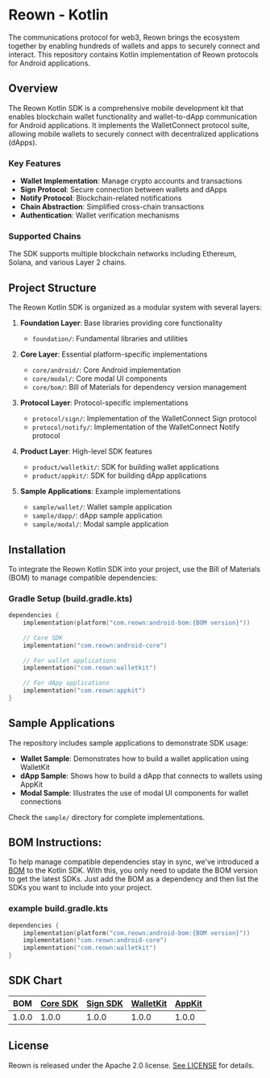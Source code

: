 # **Reown - Kotlin**

The communications protocol for web3, Reown brings the ecosystem together by enabling hundreds of wallets and apps to securely connect and interact. This repository contains Kotlin implementation of
Reown protocols for Android applications.

## Overview

The Reown Kotlin SDK is a comprehensive mobile development kit that enables blockchain wallet functionality and wallet-to-dApp communication for Android applications. It implements the WalletConnect protocol suite, allowing mobile wallets to securely connect with decentralized applications (dApps).

### Key Features

- **Wallet Implementation**: Manage crypto accounts and transactions
- **Sign Protocol**: Secure connection between wallets and dApps
- **Notify Protocol**: Blockchain-related notifications
- **Chain Abstraction**: Simplified cross-chain transactions
- **Authentication**: Wallet verification mechanisms

### Supported Chains

The SDK supports multiple blockchain networks including Ethereum, Solana, and various Layer 2 chains.

## Project Structure

The Reown Kotlin SDK is organized as a modular system with several layers:

1. **Foundation Layer**: Base libraries providing core functionality
   - `foundation/`: Fundamental libraries and utilities

2. **Core Layer**: Essential platform-specific implementations
   - `core/android/`: Core Android implementation
   - `core/modal/`: Core modal UI components
   - `core/bom/`: Bill of Materials for dependency version management

3. **Protocol Layer**: Protocol-specific implementations
   - `protocol/sign/`: Implementation of the WalletConnect Sign protocol
   - `protocol/notify/`: Implementation of the WalletConnect Notify protocol

4. **Product Layer**: High-level SDK features
   - `product/walletkit/`: SDK for building wallet applications
   - `product/appkit/`: SDK for building dApp applications

5. **Sample Applications**: Example implementations
   - `sample/wallet/`: Wallet sample application
   - `sample/dapp/`: dApp sample application
   - `sample/modal/`: Modal sample application

## Installation

To integrate the Reown Kotlin SDK into your project, use the Bill of Materials (BOM) to manage compatible dependencies:

### Gradle Setup (build.gradle.kts)

```kotlin
dependencies {
    implementation(platform("com.reown:android-bom:{BOM version}"))
    
    // Core SDK
    implementation("com.reown:android-core")
    
    // For wallet applications
    implementation("com.reown:walletkit")
    
    // For dApp applications
    implementation("com.reown:appkit")
}
```

## Sample Applications

The repository includes sample applications to demonstrate SDK usage:

- **Wallet Sample**: Demonstrates how to build a wallet application using WalletKit
- **dApp Sample**: Shows how to build a dApp that connects to wallets using AppKit
- **Modal Sample**: Illustrates the use of modal UI components for wallet connections

Check the `sample/` directory for complete implementations.


## BOM Instructions:

To help manage compatible dependencies stay in sync, we've introduced a [BOM](https://docs.gradle.org/current/userguide/platforms.html#sub:bom_import) to the Kotlin SDK. With this, you only need to
update the BOM version to get the latest SDKs. Just add the BOM as a dependency and then list the SDKs you want to include into your project.

### example build.gradle.kts

```kotlin
dependencies {
    implementation(platform("com.reown:android-bom:{BOM version}"))
    implementation("com.reown:android-core")
    implementation("com.reown:walletkit")
}
```

## SDK Chart

| BOM   | [Core SDK](core/android) | [Sign SDK](protocol/sign) | [WalletKit](product/walletkit) | [AppKit](product/appkit) |
|-------|--------------------------|---------------------------|--------------------------------|--------------------------|
| 1.0.0 | 1.0.0                    | 1.0.0                     | 1.0.0                          | 1.0.0                    |

## License

Reown is released under the Apache 2.0 license. [See LICENSE](/LICENSE) for details.
